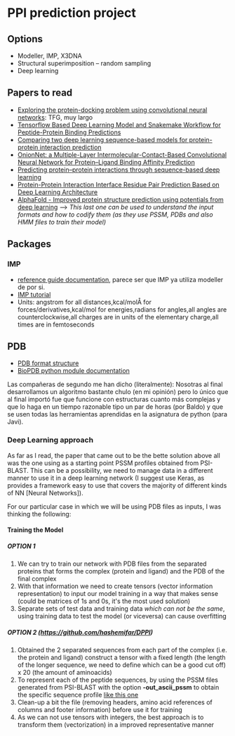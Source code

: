 # PPI prediction project

## Options

* Modeller, IMP, X3DNA
* Structural superimposition – random sampling
* Deep learning

## Papers to read

* [Exploring the protein-docking problem using convolutional neural networks](https://upcommons.upc.edu/handle/2117/115303): TFG, muy largo
* [Tensorflow Based Deep Learning Model and Snakemake Workflow for Peptide-Protein Binding Predictions](https://www.biorxiv.org/content/10.1101/410928v3)
* [Comparing two deep learning sequence-based models for protein-protein interaction prediction](https://arxiv.org/abs/1901.06268)
* [OnionNet: a Multiple-Layer Intermolecular-Contact-Based Convolutional Neural Network for Protein–Ligand Binding Affinity Prediction](https://pubs.acs.org/doi/full/10.1021/acsomega.9b01997#)
* [Predicting protein–protein interactions through sequence-based deep learning](https://academic.oup.com/bioinformatics/article/34/17/i802/5093239)
* [Protein-Protein Interaction Interface Residue Pair Prediction Based on Deep Learning Architecture](https://ieeexplore.ieee.org/document/7932134)
* [AlphaFold - Improved protein structure prediction using potentials from deep learning](./Files/AlphaFold.pdf) -->
_This last one can be used to understand the input formats and how to codify them (as they use PSSM, PDBs and also HMM files to train their model)_

## Packages

### IMP 
* [reference guide documentation](https://integrativemodeling.org/2.12.0/doc/ref/), parece ser que IMP ya utiliza modeller de por si.
* [IMP tutorial](https://integrativemodeling.org/2.4.0/doc/tutorial/library.html) 
* Units: angstrom for all distances,kcal/molÅ for forces/derivatives,kcal/mol for energies,radians for angles,all angles are counterclockwise,all charges are in units of the elementary charge,all times are in femtoseconds

## PDB
* [PDB format structure](https://www.cgl.ucsf.edu/chimera/docs/UsersGuide/tutorials/pdbintro.html)
* [BioPDB python module documentation](https://biopython.org/wiki/The_Biopython_Structural_Bioinformatics_FAQ)


Las compañeras de segundo me han dicho (literalmente): Nosotras al final desarrollamos un algoritmo bastante chulo (en mi opinión) pero lo único que al final importó fue que funcione con estructuras cuanto más complejas y que lo haga en un tiempo razonable tipo un par de horas (por Baldo) y que se usen todas las herramientas aprendidas en la asignatura de python (para Javi).

### Deep Learning approach
As far as I read, the paper that came out to be the bette solution above all was the one using as a starting point PSSM profiles obtained from PSI-BLAST. This can be a possibility, we need to manage data in a different manner to use it in a deep learning network (I suggest use Keras, as provides a framework easy to use that covers the majority of different kinds of NN [Neural Networks]). 

For our particular case in which we will be using PDB files as inputs, I was thinking the following:

#### Training the Model

##### OPTION 1
1) We can try to train our network with PDB files from the separated proteins that forms the complex (protein and ligand) and the PDB of the final complex
2) With that information we need to create tensors (vector information representation) to input our model training in a way that makes sense (could be matrices of 1s and 0s, it's the most used solution)
3) Separate sets of test data and training data *which can not be the same*, using training data to test the model (or viceversa) can cause overfitting 

##### OPTION 2 (https://github.com/hashemifar/DPPI)
1) Obtained the 2 separated sequences from each part of the complex (i.e. the protein and ligand) construct a tensor with a fixed length (the length of the longer sequence, we need to define which can be a good cut off) x 20 (the amount of aminoacids) 
2) To represent each of the peptide sequences, by using the PSSM files generated from PSI-BLAST with the option **-out_ascii_pssm** to obtain the specific sequence profile [like this one](./Files/ascii_target.pssm)
3) Clean-up a bit the file (removing headers, amino acid references of columns and footer information) before use it for training
4) As we can not use tensors with integers, the best approach is to transform them (vectorization) in a improved representative manner
